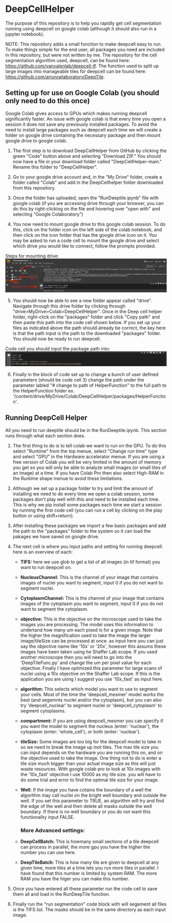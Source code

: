 # DeepCellHelper
The purpose of this repository is to help you rapidly get cell segmentation running using deepcell on google colab (although it should also run in a jupyter notebook). 

NOTE: This repository adds a small function to make deepcell easy to run. To make things simple for the end user, all packages you need are included in this
repository, but were not written by me. The repository for the cell segmentation algorithm used, deepcell, can be found here: https://github.com/vanvalenlab/deepcell-tf.
The function used to split up large images into manageable tiles for deepcell can be found here: https://github.com/arjunrajlaboratory/DeepTile.

## Setting up for use on Google Colab (you should only need to do this once)
Google Colab gives access to GPUs which makes running deepcell significantly faster. An issue with google colab is that every time you open a session it does not save
any previously installed packages. To avoid the need to install large packages such as deepcell each time we will create a folder on google drive containing the necessary
package and then mount google drive to google colab.

1. The first step is to download DeepCellHelper from GitHub by clicking the green "Code" button above and selecting "Download ZIP." You should now have a file in your download folder 
called "DeepCellHelper-main." Rename this folder to "DeepCellHelper".

2. Go to your google drive account and, in the "My Drive" folder, create a folder called "Colab" and add in the DeepCellhelper folder downloaded from this repository.

3. Once the folder has uploaded, open the "RunDeeptile.ipynb" file with google colab (if you are accessing drive through your browser, you can do this by right-clicking on the file and hovering over "open with" 
and selecting "Google Colaboratory")

4. You now need to mount google drive to this google colab session. To do this, click on the folder icon on the left side of the colab notebook, and then click on the icon folder that has the google drive icon on it.
You may be asked to run a code cell to mount the google drive and select which drive you would like to connect, follow the prompts provided.

Steps for mounting drive:
<img src="https://github.com/SydShafferLab/DeepCellHelper/blob/main/imagesForReadMe/MountingDrive.png">

5. You should now be able to see a new folder appear called "drive". Navigate through this drive folder by clicking through "drive>MyDrive>Colab>DeepCellHelper". Once in the Deep cell helper folder, right-click on the 
"packages" folder and click "Copy path" and then paste this path into the code cell shown below. If you set up your files as indicated above the path should already be correct, the key here is that the path input is 
the path to the downloaded "packages" folder. You should now be ready to run deepcell.

Code cell you should input the package path into:
<img src="https://github.com/SydShafferLab/DeepCellHelper/blob/main/imagesForReadMe/AddPackagePath.png">

6. Finally in the block of code set up to change a bunch of user defined parameters (should be code cell 3) change the path under the parameter labled "# change to path of HelperFunction" to the full path to the HelperFunction folder ex. '/content/drive/MyDrive/Colab/DeepCellHelper/packages/HelperFunction'.

## Running DeepCell Helper
All you need to run deeptile should be in the RunDeeptile.ipynb. This section runs through what each section does.

1. The first thing to do is to tell colab we want to run on the GPU. To do this select "Runtime" from the top menue, select "Change run time" type and select "GPU" in the Hardware accelerator menue. If you are using a free version of Colab you will be very limited in the amount of memory you get so you will only be able to analyze small images (or small tiles of an image) at a time. If you have Colab Pro then also select High-RAM in the Runtime shape menue to avoid these limitations.

2. Although we set up a package folder to try and limit the amount of installing we need to do every time we open a colab session, some packages don't play well with this and need to be installed each time. This is why we pip install some packages each time we start a session by running the first code cell (you can run a cell by clicking on the play button or using shift+return).

3. After installing these packages we import a few basic packages and add the path to the "packages" folder to the system so it can load the pakages we have saved on google drive.

4. The next cell is where you input paths and setting for running deepcell. here is an overview of each:
   - **TIFS:** here we use glob to get a list of all images (in tif format) you want to run deepcell on.
   - **NucleusChannel:** This is the channel of your image that contains images of nuclei you want to segment, input 0 if you do not want to segment nuclei.
   - **CytoplasmChannel:** This is the channel of your image that contains images of the cytoplasm you want to segment, input 0 if you do not want to segment the cytoplasm.
   - **objective:** This is the objective on the microscope used to take the images you are processing. The model uses this information to undertand how many um each pixed is for a given image. Note that the higher the magnification used to take the image the larger image/tileSize can be processed at once. as input here you can just say the objective name like '10x' or '20x', however this assums these images have been taken using he Shaffer Lab scope. If you used another microscope then you will need to go into the 'DeepTileFunc.py' and change the um per pixel value for each objective. Finally I have optimized this parameter for large scans of nuclei using a 10x objective on the Shaffer Lab scope. If this is the application you are using I suggest you use '10x_fast' as input here.
   - **algorithm:** This selects which model you want to use to segment your cells. Most of the time the 'deepcell_mesmer' model works the best (and segemnts nuclei and/or the cytoplasm), but you can also try 'deepcell_nuclear' to segment nuclei or 'deepcell_cytoplasm' to segment cytoplasms.
   - **compartment:** If you are using deepcell_mesmer you can specify if you want the model to segment the nucleus (enter: 'nuclear'), the cytoplasm (enter: 'whole_cell'), or both (enter: 'nuclear').
   - **tileSize:** Some images are too big for the deepcell model to take in so we need to break the image up inot tiles. The max tile size you can input depends on the hardware you are running this on, and on the objective used to take the image. One thing not to do is enter a tile size much bigger than your actual image size as this will just waste resources. With google colab pro to look at 10x images with the '10x_fast' objective I use 10000 as my tile size. you will have to do some trial and error to find the optimal tile size for your image.
   - **Well:** If the image you have cotains the boundary of a well the algorithm may call nuclei on the bright well boundary and outside the well. If you set this parameter to TRUE, an algorithm will try and find the edge of the well and then delete all masks outside the well boundary. If there is no well boundary or you do not want this functionality input FALSE.
  
     ### **More Advanced settings:**
   - **DeepCellBatch:** This is howmany small sections of a tile deepcell can process in parallel, the more gpu you have the higher the number you can use here.
   - **DeepTileBatch:** This is how many tile are given to deepcell at any given time, more tiles at a time lets you run more tiles in parallel. I have found that this number is limited by system RAM. The more RAM you have the higer you can make this number.
          
5. Once you have entered all these parameter run the code cell to save them all and load in the RunDeepTile function.

6. Finally run the "run segmentation" code block with will segement all files is the TIFS list. The masks should be in the same directory as each input image.
